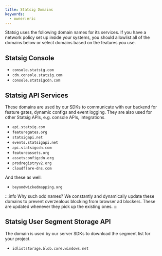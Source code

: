 ```yaml
---
title: Statsig Domains
keywords:
  - owner:eric
---
```


Statsig uses the following domain names for its services. If you have a network policy set up inside your systems, you should allowlist
all of the domains below or select domains based on the features you use.

## Statsig Console

- `console.statsig.com`
- `cdn.console.statsig.com`
- `console.statsigcdn.com`

## Statsig API Services

These domains are used by our SDKs to communicate with our backend for feature gates, dynamic configs and event logging. They are also used for other Statsig APIs, e.g. console APIs, integrations.

- `api.statsig.com`
- `featuregates.org`
- `statsigapi.net`
- `events.statsigapi.net`
- `api.statsigcdn.com`
- `featureassets.org`
- `assetsconfigcdn.org`
- `prodregistryv2.org`
- `cloudflare-dns.com`

And these as well:
- `beyondwickedmapping.org`

:::info Why such odd names?
We constantly and dynamically update these domains to prevent overzealous blocking from browser ad blockers. These are updated whenever they pick up the existing ones.
:::

## Statsig User Segment Storage API

The domain is used by our server SDKs to download the segment list for your project.

- `idliststorage.blob.core.windows.net`
